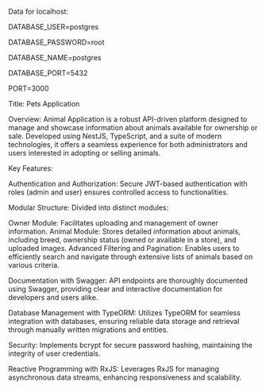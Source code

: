 Data for localhost:

DATABASE_USER=postgres

DATABASE_PASSWORD=root

DATABASE_NAME=postgres

DATABASE_PORT=5432

PORT=3000


Title: Pets Application

Overview:
Animal Application is a robust API-driven platform designed to manage and showcase information about animals available for ownership or sale. Developed using NestJS, TypeScript, and a suite of modern technologies, it offers a seamless experience for both administrators and users interested in adopting or selling animals.

Key Features:

Authentication and Authorization: Secure JWT-based authentication with roles (admin and user) ensures controlled access to functionalities.

Modular Structure: Divided into distinct modules:

Owner Module: Facilitates uploading and management of owner information.
Animal Module: Stores detailed information about animals, including breed, ownership status (owned or available in a store), and uploaded images.
Advanced Filtering and Pagination: Enables users to efficiently search and navigate through extensive lists of animals based on various criteria.

Documentation with Swagger: API endpoints are thoroughly documented using Swagger, providing clear and interactive documentation for developers and users alike.

Database Management with TypeORM: Utilizes TypeORM for seamless integration with databases, ensuring reliable data storage and retrieval through manually written migrations and entities.

Security: Implements bcrypt for secure password hashing, maintaining the integrity of user credentials.

Reactive Programming with RxJS: Leverages RxJS for managing asynchronous data streams, enhancing responsiveness and scalability.
